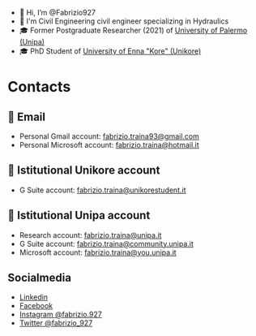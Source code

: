 - 👋 Hi, I’m @Fabrizio927
- 👷 I'm Civil Engineering civil engineer specializing in Hydraulics
- 🎓 Former Postgraduate Researcher (2021) of [University of Palermo (Unipa)](https://www.unipa.it/)
- 🎓 PhD Student of [University of Enna "Kore" (Unikore)](https://unikore.it/)
<!---- 👀 I’m interested in ...
- 🌱 I’m currently learning ...
- 💞️ I’m looking to collaborate on ...
- 📫 How to reach me ...--->

# Contacts

## 📧 Email 
- Personal Gmail account: [fabrizio.traina93@gmail.com](mailto:fabrizio.traina93@gmail.com)
- Personal Microsoft account: [fabrizio.traina@hotmail.it](mailto:fabrizio.traina@hotmail.it)

## 📧 Istitutional Unikore account
- G Suite account: [fabrizio.traina@unikorestudent.it](mailto:fabrizio.traina@unikorestudent.it) 

## 📧 Istitutional Unipa account
- Research account: [fabrizio.traina@unipa.it](mailto:fabrizio.traina@unipa.it) 
- G Suite account: [fabrizio.traina@community.unipa.it](mailto:fabrizio.traina@community.unipa.it) 
- Microsoft account: [fabrizio.traina@you.unipa.it](mailto:fabrizio.traina@you.unipa.it)

## Socialmedia
- [Linkedin](https://www.linkedin.com/in/fabrizio-traina-994a22160)
- [Facebook](https://www.facebook.com/fabrizio.traina.5/)
- [Instagram @fabrizio.927](https://www.instagram.com/fabrizio.927/)
- [Twitter @fabrizio_927](https://twitter.com/fabrizio_927)

<!---
Fabrizio927/Fabrizio927 is a ✨ special ✨ repository because its `README.md` (this file) appears on your GitHub profile.
You can click the Preview link to take a look at your changes.
--->
